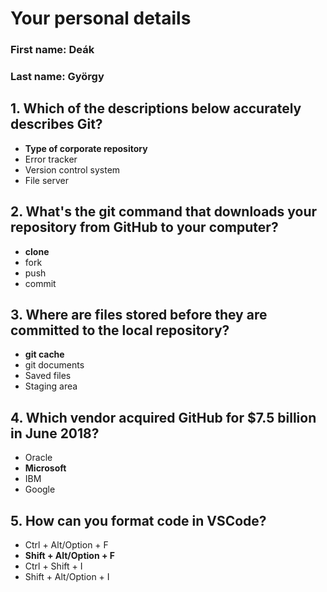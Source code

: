 # Your personal details
### First name: Deák
### Last name: György


## 1. Which of the descriptions below accurately describes Git?
- **Type of corporate repository**
- Error tracker
- Version control system
- File server

## 2. What's the git command that downloads your repository from GitHub to your computer?
- **clone**
- fork
- push
- commit

## 3. Where are files stored before they are committed to the local repository?
- **git cache**
- git documents
- Saved files
- Staging area

## 4. Which vendor acquired GitHub for $7.5 billion in June 2018?
- Oracle
- **Microsoft**
- IBM
- Google

## 5. How can you format code in VSCode?
- Ctrl + Alt/Option + F
- **Shift + Alt/Option + F**
- Ctrl + Shift + I
- Shift + Alt/Option + I